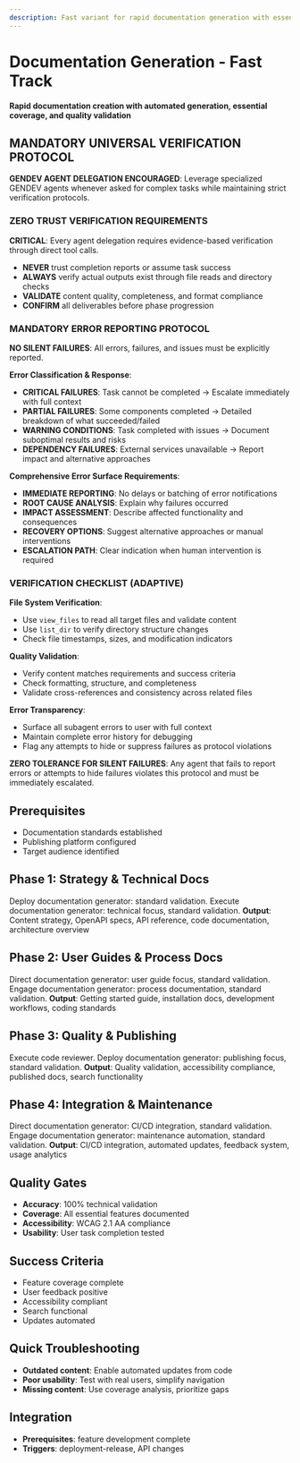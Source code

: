 ```yaml
---
description: Fast variant for rapid documentation generation with essential coverage and quality validation
---
```


# Documentation Generation - Fast Track

**Rapid documentation creation with automated generation, essential coverage, and quality validation**

## MANDATORY UNIVERSAL VERIFICATION PROTOCOL

**GENDEV AGENT DELEGATION ENCOURAGED**: Leverage specialized GENDEV agents whenever asked for complex tasks while maintaining strict verification protocols.

### ZERO TRUST VERIFICATION REQUIREMENTS
**CRITICAL**: Every agent delegation requires evidence-based verification through direct tool calls.
- **NEVER** trust completion reports or assume task success
- **ALWAYS** verify actual outputs exist through file reads and directory checks
- **VALIDATE** content quality, completeness, and format compliance
- **CONFIRM** all deliverables before phase progression

### MANDATORY ERROR REPORTING PROTOCOL
**NO SILENT FAILURES**: All errors, failures, and issues must be explicitly reported.

**Error Classification & Response**:
- **CRITICAL FAILURES**: Task cannot be completed → Escalate immediately with full context
- **PARTIAL FAILURES**: Some components completed → Detailed breakdown of what succeeded/failed
- **WARNING CONDITIONS**: Task completed with issues → Document suboptimal results and risks
- **DEPENDENCY FAILURES**: External services unavailable → Report impact and alternative approaches

**Comprehensive Error Surface Requirements**:
- **IMMEDIATE REPORTING**: No delays or batching of error notifications
- **ROOT CAUSE ANALYSIS**: Explain why failures occurred
- **IMPACT ASSESSMENT**: Describe affected functionality and consequences
- **RECOVERY OPTIONS**: Suggest alternative approaches or manual interventions
- **ESCALATION PATH**: Clear indication when human intervention is required

### VERIFICATION CHECKLIST (ADAPTIVE)
**File System Verification**:
- Use `view_files` to read all target files and validate content
- Use `list_dir` to verify directory structure changes
- Check file timestamps, sizes, and modification indicators

**Quality Validation**:
- Verify content matches requirements and success criteria
- Check formatting, structure, and completeness
- Validate cross-references and consistency across related files

**Error Transparency**:
- Surface all subagent errors to user with full context
- Maintain complete error history for debugging
- Flag any attempts to hide or suppress failures as protocol violations

**ZERO TOLERANCE FOR SILENT FAILURES**: Any agent that fails to report errors or attempts to hide failures violates this protocol and must be immediately escalated.

## Prerequisites

- Documentation standards established
- Publishing platform configured
- Target audience identified

## Phase 1: Strategy & Technical Docs

Deploy documentation generator: standard validation.
Execute documentation generator: technical focus, standard validation.
**Output**: Content strategy, OpenAPI specs, API reference, code documentation, architecture overview

## Phase 2: User Guides & Process Docs

Direct documentation generator: user guide focus, standard validation.
Engage documentation generator: process documentation, standard validation.
**Output**: Getting started guide, installation docs, development workflows, coding standards

## Phase 3: Quality & Publishing

Execute code reviewer.
Deploy documentation generator: publishing focus, standard validation.
**Output**: Quality validation, accessibility compliance, published docs, search functionality

## Phase 4: Integration & Maintenance

Direct documentation generator: CI/CD integration, standard validation.
Engage documentation generator: maintenance automation, standard validation.
**Output**: CI/CD integration, automated updates, feedback system, usage analytics

## Quality Gates

- **Accuracy**: 100% technical validation
- **Coverage**: All essential features documented
- **Accessibility**: WCAG 2.1 AA compliance
- **Usability**: User task completion tested

## Success Criteria

- Feature coverage complete
- User feedback positive
- Accessibility compliant
- Search functional
- Updates automated

## Quick Troubleshooting

- **Outdated content**: Enable automated updates from code
- **Poor usability**: Test with real users, simplify navigation
- **Missing content**: Use coverage analysis, prioritize gaps

## Integration

- **Prerequisites**: feature development complete
- **Triggers**: deployment-release, API changes